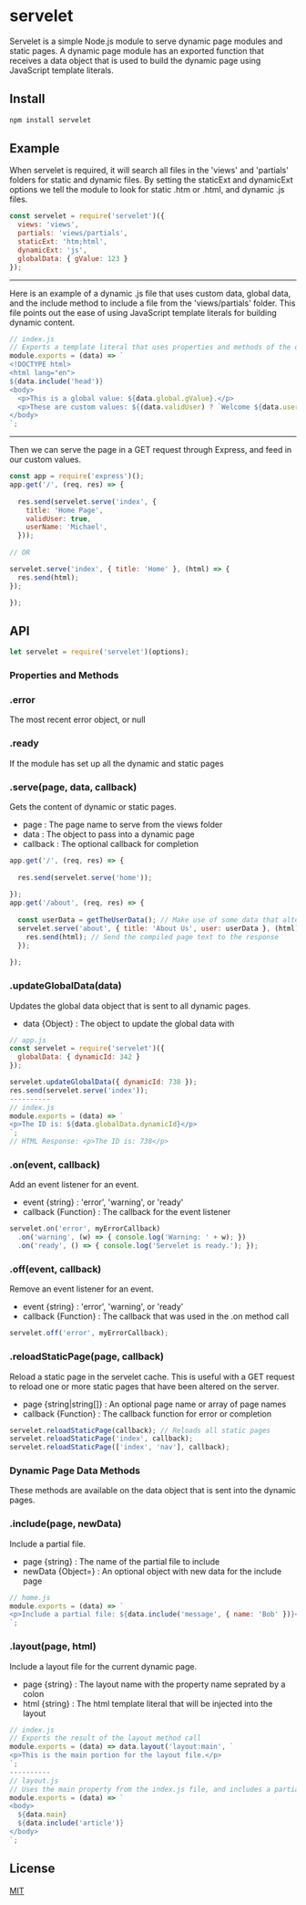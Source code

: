 # servelet

Servelet is a simple Node.js module to serve dynamic page modules and static pages. A dynamic page module has an exported function that receives a data object that is used to build the dynamic page using JavaScript template literals.

## Install

```sh
npm install servelet
```

## Example

When servelet is required, it will search all files in the 'views' and 'partials' folders for static and dynamic files. By setting the staticExt and dynamicExt options we tell the module to look for static .htm or .html, and dynamic .js files.

```js
const servelet = require('servelet')({
  views: 'views',
  partials: 'views/partials',
  staticExt: 'htm;html',
  dynamicExt: 'js',
  globalData: { gValue: 123 }
});
```

----------
Here is an example of a dynamic .js file that uses custom data, global data, and the include method to include a file from the 'views/partials' folder. This file points out the ease of using JavaScript template literals for building dynamic content.

```js
// index.js
// Exports a template literal that uses properties and methods of the data parameter
module.exports = (data) => `
<!DOCTYPE html>
<html lang="en">
${data.include('head')}
<body>
  <p>This is a global value: ${data.global.gValue}.</p>
  <p>These are custom values: ${(data.validUser) ? `Welcome ${data.userName}` : 'Welcome Guest'}</p>
</body>
`;
```

----------
Then we can serve the page in a GET request through Express, and feed in our custom values.

```js
const app = require('express')();
app.get('/', (req, res) => {
  
  res.send(servelet.serve('index', {
    title: 'Home Page',
    validUser: true,
    userName: 'Michael',
  }));
  
// OR

servelet.serve('index', { title: 'Home' }, (html) => {
  res.send(html);
});

});
```

## API

```js
let servelet = require('servelet')(options);
```

### Properties and Methods

### .error

The most recent error object, or null

### .ready

If the module has set up all the dynamic and static pages

### .serve(page, data, callback)

Gets the content of dynamic or static pages.
 - page : The page name to serve from the views folder
 - data : The object to pass into a dynamic page
 - callback : The optional callback for completion

```js
app.get('/', (req, res) => {
  
  res.send(servelet.serve('home'));
  
});
app.get('/about', (req, res) => {
  
  const userData = getTheUserData(); // Make use of some data that alters the about page
  servelet.serve('about', { title: 'About Us', user: userData }, (html) => {
    res.send(html); // Send the compiled page text to the response
  });
  
});
```

### .updateGlobalData(data)

Updates the global data object that is sent to all dynamic pages.
 - data {Object} : The object to update the global data with

```js
// app.js
const servelet = require('servelet')({
  globalData: { dynamicId: 342 }
});

servelet.updateGlobalData({ dynamicId: 738 });
res.send(servelet.serve('index'));
----------
// index.js
module.exports = (data) => `
<p>The ID is: ${data.globalData.dynamicId}</p>
`;
// HTML Response: <p>The ID is: 738</p>
```

### .on(event, callback)

Add an event listener for an event.
 - event {string} : 'error', 'warning', or 'ready'
 - callback {Function} : The callback for the event listener

```js
servelet.on('error', myErrorCallback)
  .on('warning', (w) => { console.log('Warning: ' + w); })
  .on('ready', () => { console.log('Servelet is ready.'); });
```

### .off(event, callback)

Remove an event listener for an event.
 - event {string} : 'error', 'warning', or 'ready'
 - callback {Function} : The callback that was used in the .on method call

```js
servelet.off('error', myErrorCallback);
```

### .reloadStaticPage(page, callback)

Reload a static page in the servelet cache. This is useful with a GET request to reload one or more static pages that have been altered on the server.
 - page {string|string[]} : An optional page name or array of page names
 - callback {Function} : The callback function for error or completion

```js
servelet.reloadStaticPage(callback); // Reloads all static pages
servelet.reloadStaticPage('index', callback);
servelet.reloadStaticPage(['index', 'nav'], callback);
```

### Dynamic Page Data Methods

These methods are available on the data object that is sent into the dynamic pages.

### .include(page, newData)

Include a partial file.
 - page {string} : The name of the partial file to include
 - newData {Object=} : An optional object with new data for the include page

```js
// home.js
module.exports = (data) => `
<p>Include a partial file: ${data.include('message', { name: 'Bob' })}</p>
`;
```

### .layout(page, html)

Include a layout file for the current dynamic page.
 - page {string} : The layout name with the property name seprated by a colon
 - html {string} : The html template literal that will be injected into the layout

```js
// index.js
// Exports the result of the layout method call
module.exports = (data) => data.layout('layout:main', `
<p>This is the main portion for the layout file.</p>
`;
----------
// layout.js
// Uses the main property from the index.js file, and includes a partial
module.exports = (data) => `
<body>
  ${data.main}
  ${data.include('article')}
</body>
`;
```

## License

[MIT](https://github.com/AdventCoding/servelet/blob/master/LICENSE)
